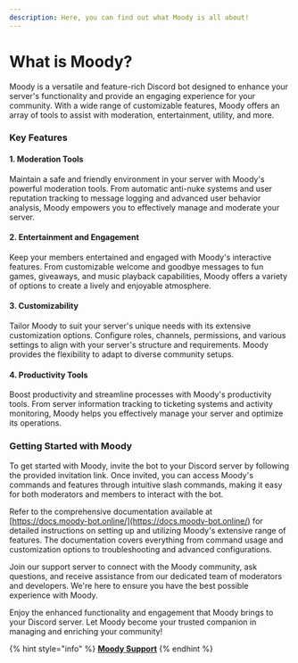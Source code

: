 ```yaml
---
description: Here, you can find out what Moody is all about!
---
```


# What is Moody?

Moody is a versatile and feature-rich Discord bot designed to enhance your server's functionality and provide an engaging experience for your community. With a wide range of customizable features, Moody offers an array of tools to assist with moderation, entertainment, utility, and more.

### Key Features

#### 1. Moderation Tools

Maintain a safe and friendly environment in your server with Moody's powerful moderation tools. From automatic anti-nuke systems and user reputation tracking to message logging and advanced user behavior analysis, Moody empowers you to effectively manage and moderate your server.

#### 2. Entertainment and Engagement

Keep your members entertained and engaged with Moody's interactive features. From customizable welcome and goodbye messages to fun games, giveaways, and music playback capabilities, Moody offers a variety of options to create a lively and enjoyable atmosphere.

#### 3. Customizability

Tailor Moody to suit your server's unique needs with its extensive customization options. Configure roles, channels, permissions, and various settings to align with your server's structure and requirements. Moody provides the flexibility to adapt to diverse community setups.

#### 4. Productivity Tools

Boost productivity and streamline processes with Moody's productivity tools. From server information tracking to ticketing systems and activity monitoring, Moody helps you effectively manage your server and optimize its operations.

### Getting Started with Moody

To get started with Moody, invite the bot to your Discord server by following the provided invitation link. Once invited, you can access Moody's commands and features through intuitive slash commands, making it easy for both moderators and members to interact with the bot.

Refer to the comprehensive documentation available at [https://docs.moody-bot.online/](https://docs.moody-bot.online/) for detailed instructions on setting up and utilizing Moody's extensive range of features. The documentation covers everything from command usage and customization options to troubleshooting and advanced configurations.

Join our support server to connect with the Moody community, ask questions, and receive assistance from our dedicated team of moderators and developers. We're here to ensure you have the best possible experience with Moody.

Enjoy the enhanced functionality and engagement that Moody brings to your Discord server. Let Moody become your trusted companion in managing and enriching your community!

{% hint style="info" %}
[**Moody Support**](https://discord.gg/NHKjXpYCpe)
{% endhint %}
